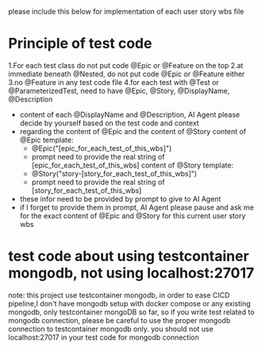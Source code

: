 please include this below for implementation of each user story wbs file
# Principle of test code 

1.For each test class do not put code @Epic or @Feature on the top
2.at immediate beneath @Nested, do not put code @Epic or @Feature either
3.no @Feature in any test code file
4.for each test with @Test or @ParameterizedTest, need to have @Epic, @Story, @DisplayName, @Description
- content of each @DisplayName and @Description, AI Agent please decide by yourself based on the test code and context
- regarding the content of @Epic and the content of @Story
  content of @Epic template: 
    - @Epic("[epic_for_each_test_of_this_wbs]")
    - prompt need to provide the real string of [epic_for_each_test_of_this_wbs]
  content of @Story template:
    - @Story("story-[story_for_each_test_of_this_wbs]")
    - prompt need to provide the real string of [story_for_each_test_of_this_wbs]
- these infor need to be provided by prompt to give to AI Agent
- if I forget to provide them in prompt, AI Agent please pause and ask me for the exact content of @Epic and @Story for this current user story wbs



# test code about using testcontainer mongodb, not using localhost:27017
note: this project use testcontainer mongodb, in order to ease CICD pipeline,I don't have mongodb setup with docker compose or any existing mongodb, only testcontainer mongoDB so far, so if you write test related to mongodb connection, please be careful to use the proper mongodb connection to testcontainer mongodb only. you should not use localhost:27017 in your test code for mongodb connection

